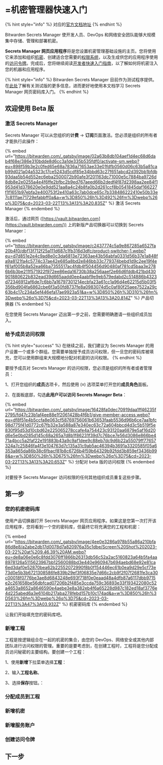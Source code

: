 # =机密管理器快速入门

{% hint style="info" %}
对应的[官方文档地址](https://bitwarden.com/help/secrets-manager-quick-start/)
{% endhint %}

Bitwarden Secrets Manager 使开发人员、DevOps 和网络安全团队能够大规模集中存储、管理和部署机密。

**Secrets Manager 网页应用程序**将是您设置机密管理基础设施的主页。您将使用它来添加和组织[机密](secrets-manager-quick-start.md#add-secrets)、创建适合您需要的[权限系统](secrets-manager-quick-start.md#assign-members-to-your-project)，以及生成供您的应用程序使用的[访问令牌](secrets-manager-quick-start.md#create-an-access-token)。完成后，您将继续阅读[开发者快速入门指南](developer-quick-start.md)，以了解如何将机密注入您的机器和应用程序。

{% hint style="info" %}
Bitwarden Secrets Manager 目前作为测试程序提供。在[此处](beta-signup.md)了解有关测试版的更多信息，进而更好地使用本文档学习 Secrets Manager 网页密码库入门。
{% endhint %}

## 欢迎使用 Beta 版 <a href="#welcome-to-the-beta" id="welcome-to-the-beta"></a>

### 激活 Secrets Manager <a href="#activate-secrets-manager" id="activate-secrets-manager"></a>

Secrets Manager 可以从您组织的**计费** → **订阅**页面激活。您必须是组织的所有者才能执行此操作：

{% embed url="https://bitwarden.com/_gatsby/image/02a63b8db104aef1d4ec68d6dab4f68e/386e310bdde8d6cc3a1de335b535fdf0/activate-sm.webp?eu=898f59b3e2c0fed65e68a7836a71653ae33e01fdfb0560d06c63b5a81cab99d021a04a5323c17ce5243d5cdf85e34bbd63c27f651abcd2d392bb1bfdb93daa5b54d552ec6eba2500072b90afe3f201163dc71000e5c7884ba9726d8db8e2e0255a4e4f6ffe2bfbc2b9ed767aeed66b2dedf4f87d2398aa2ee84f1953d41d378620e0e9dd521aa8a4c24b8fa0b2d261ccf8b0541845daf166227f1f1651b97ebfa2e400753f2e410a63c7ab0dce65c7b338486222410e50b33e7c8111ae71729efabbff0a&a=w%3D850%26h%3D492%26fm%3Dwebp%26q%3D75&cd=2023-03-22T13%3A13%3A20.835Z" %}
激活 Secrets Manager
{% endembed %}

激活后，通过网页 ([https://vault.bitwarden.com](https://vault.bitwarden.com/)) 上的新版产品切换器可以切换到 Secrets Manager：

{% embed url="https://bitwarden.com/_gatsby/image/c2437774c5a9e867285a6527fa20b4f0/dbf13f712f25a111d687c1fb316d3dfc/product-switcher-1.webp?eu=d7d851e2e4c9ad8e0c3da6813e72363ae43b56abfa0331d56b37e1a848fa9a8121fa4c5774c37ae42e685a8bd2e846bb33c779374bebd1d9c2ee19f4ef61af005b8a52ea66ba7355517ac4fdb4f504456d90480af781cd5baa3e2786b6b3be211f571922f972ee86eda16730b38a256aaef2e66d6fddb421bd430901880622b832ead39d665aadd0ee4aabf9e9eb579edabd2c514886b4323d72346912af6de7c6bb7a16797301214ecbfa23a61cc1a96d4e62215d5b03f5356bd904fa6862cbe6f3a50fd8737fe8a0983074d5c0af80f25aee7522a29c63b4c17c234a5ef446efa17ae9923a51&a=w%3D850%26h%3D310%26fm%3Dwebp%26q%3D75&cd=2023-03-22T13%3A13%3A20.814Z" %}
产品切换器
{% endembed %}

在您使用 Secrets Manager 迈出第一步之前，您需要明确邀请一些组织成员加入。

### 给予成员访问权限 <a href="#give-members-access" id="give-members-access"></a>

{% hint style="success" %}
在继续之前，我们建议为 Secrets Manager 的用户设置一个或多个群组。您需要单独授予成员访问权限，但一旦您的密码库被填充，您可以使用群组来大规模地分配对机密的访问权限。
{% endhint %}

要授予成员对 Secrets Manager 的访问权限，您必须是组织的所有者或者管理员：

1、打开您组织的**成员**选项卡，然后使用 (**≡**) 选项菜单打开您的**成员角色**面板。

2、在面板底部，勾选**此用户可以访问 Secrets Manager Beta**：

{% embed url="https://bitwarden.com/_gatsby/image/16428fa0dec70919daa1ff46235f2795/fd47c23b1af4ee88e1f2061428b4f6b1/give-member-access.webp?eu=df8f51e4b5ccfa8e063cf58769756061b63653faab5536d96b6ce7aa1bfc98d775f41d0772c67fb32e3a588a87e340ec63c72a604bbcd4d3c5b519f5e830f95d53d10cbd62e225065278ccafe4a754423c93120aa6879e5af16d20d6e5e0bd285d145c68a265a7d8b1f86231f39d7c76bce7e56d3086e866be471a4bcc5a2faf22e191883b43a9c9af1dee9c88eb7dc9d6b22a55079ff77657324a7c25846fa4f3e104763d7c135a31c9ab5ac46394b3691a3320585f05a6353a865da86b38c6fbacf81b8c6726b4f59b64329b92fdd3b859ef3436b998&a=w%3D850%26h%3D675%26fm%3Dwebp%26q%3D75&cd=2023-03-22T13%3A13%3A20.653Z" %}
分配对 beta 版的访问权限
{% endembed %}

对要授予 Secrets Manager 访问权限的任何其他组织成员重复这些步骤。

## 第一步 <a href="#first-steps" id="first-steps"></a>

### 您的机密密码库 <a href="#your-secrets-vault" id="your-secrets-vault"></a>

使用产品切换器打开 Secrets Manager 网页应用程序。如果这是您第一次打开该应用程序，您将看到一个空的密码库，但最终它将充满您的工程和机密：

{% embed url="https://bitwarden.com/_gatsby/image/4ee0e3286a978b55a86a210bfa86d8e8/a2abe2db17d0078d7a820976a35c1dbe/Screen%20Shot%202023-03-22%20at%209.46.39%20AM.webp?eu=de8a06e0e6c8fdd3076ff1866b26313db56c52a2ac5160823a64b5fa4aa8978126a5115623967bb12560088bd3e440e960947b694aebd68e92e81ca6ed3daf0e52870bea62b22552072990f8b0f154446ec61b0ea9d29e5cf73e73d0e5b3b6721308586fe839b29ef3f06835e7d66c2cb9f2f07f2681fe3ca30c00018f0776be3ae8d6843248e693f718f0e0eaad48a4dfb87a6117dbb9715e2c261658be56dbfcad07206b2f485e3ccda759c36893e33f193422080c52a4653a8652a8646590e4aebe3e8a382eb4f6a65228d987c182ed18af3776e4d225abed6a3e6104b217aba278febd157b10c174ad&a=w%3D850%26h%3D563%26fm%3Dwebp%26q%3D75&cd=2023-03-22T13%3A47%3A03.932Z" %}
机密密码库
{% endembed %}

让我们开始填充您的密码库吧。

### 新增工程 <a href="#add-a-project" id="add-a-project"></a>

工程是按逻辑组合在一起的机密的集合，由您的 DevOps、网络安全或其他内部团队进行访问权限的管理。重要的是要考虑到，在创建工程时，工程将是您分配成员访问秘密的主要结构。要创建一个工程：

1、使用**新增**下拉菜单选择**工程**：

2、输入**工程名称**。

3、选择**保存**按钮。：

### 分配成员到工程 <a href="#assign-members-to-your-project" id="assign-members-to-your-project"></a>

### 新增机密 <a href="#add-secrets" id="add-secrets"></a>

### 新增服务账户 <a href="#add-a-service-account" id="add-a-service-account"></a>

### 创建访问令牌 <a href="#create-an-access-token" id="create-an-access-token"></a>

## 下一步 <a href="#next-steps" id="next-steps"></a>
